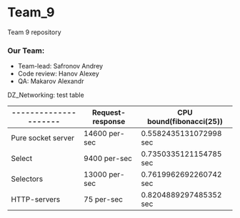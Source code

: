 # Team_9
Team 9 repository
### Our Team:
- Team-lead: Safronov Andrey
- Code review: Hanov Alexey
- QA: Makarov Alexandr 



DZ_Networking:
test table

|---------------------| Request-response| CPU bound(fibonacci(25)) | 
| --------------------|-----------------|--------------------------|
| Pure socket server  | 14600 per-sec   | 0.5582435131072998 sec   |
| Select              | 9400  per-sec   | 0.7350335121154785 sec   |
| Selectors           | 13000 per-sec   | 0.7619962692260742 sec   |
| HTTP-servers        | 75    per-sec   | 0.8204889297485352 sec   |

